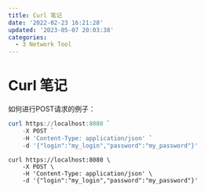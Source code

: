 ```yaml
---
title: Curl 笔记
date: '2022-02-23 16:21:28'
updated: '2023-05-07 20:03:38'
categories:
  - 3 Network Tool
---
```

# Curl 笔记

如何进行POST请求的例子：

```powershell
curl https://localhost:8080 `
    -X POST `
    -H 'Content-Type: application/json' `
    -d '{"login":"my_login","password":"my_password"}'
```

```shell
curl https://localhost:8080 \
    -X POST \
    -H 'Content-Type: application/json' \
    -d '{"login":"my_login","password":"my_password"}'
```

